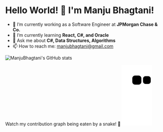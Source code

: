 # Hello World! 👋 I'm Manju Bhagtani! 

<!--
**ManjuBhagtani/ManjuBhagtani** is a ✨ _special_ ✨ repository because its `README.md` (this file) appears on your GitHub profile.

Here are some ideas to get you started:
-->
- 🔭 I’m currently working as a Software Engineer at **JPMorgan Chase & Co.**
- 🌱 I’m currently learning **React, C#, and Oracle**
- 💬 Ask me about **C#, Data Structures, Algorithms**
- 📫 How to reach me: [manjubhagtani@gmail.com](mailto:manjubhagtani@gmail.com)
<!-- 
- 😄 Pronouns: ...
- ⚡ Fun fact: ...
-->
![ManjuBhagtani's GitHub stats](https://github-readme-stats.vercel.app/api?username=ManjuBhagtani&show_icons=true&theme=radical)

Watch my contribution graph being eaten by a snake! 🐍
![snake gif](https://github.com/ManjuBhagtani/ManjuBhagtani/blob/output/github-contribution-grid-snake.svg)
